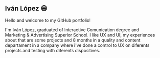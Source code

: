 ## Iván López 😄

<p>Hello and welcome to my GitHub portfolio!</p>
<p>I'm Iván López, graduated of Interactive Comunication degree and Marketing & Advertising Superior School. I like UX and UI, my experiences about that are some projects and 8 months in a quality and content departament in a company where i've done a control to UX on diferents projects and testing with diferents dispositives.
</p>
